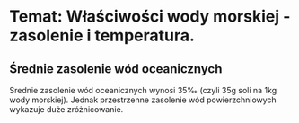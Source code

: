 # Temat: Właściwości wody morskiej - zasolenie i temperatura.
## Średnie zasolenie wód oceanicznych
Srednie zasolenie wód oceanicznych wynosi 35‰ (czyli 35g soli na 1kg wody morskiej). Jednak przestrzenne zasolenie wód powierzchniowych wykazuje duże zróżnicowanie.
